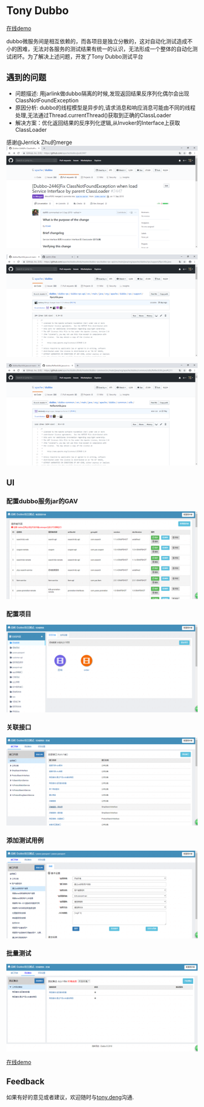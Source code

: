 # Tony Dubbo

[在线demo][demo]

dubbo微服务间是相互依赖的，而各项目是独立分散的，这对自动化测试造成不小的困难，无法对各服务的测试结果有统一的认识，无法形成一个整体的自动化测试闭环。为了解决上述问题，开发了Tony Dubbo测试平台

## 遇到的问题
+ 问题描述: 用jarlink做dubbo隔离的时候,发现返回结果反序列化偶尔会出现ClassNotFoundException
+ 原因分析: dubbo的线程模型是异步的,请求消息和响应消息可能由不同的线程处理,无法通过Thread.currentThread()获取到正确的ClassLoader
+ 解决方案：优化返回结果的反序列化逻辑,从Invoker的Interface上获取ClassLoader


感谢@Jerrick Zhu的merge
![tony-dubbo](../images/tony-dubbo/merge_1.png)

![tony-dubbo](../images/tony-dubbo/merge_2.png)

![tony-dubbo](../images/tony-dubbo/merge_3.png)

## UI
### 配置dubbo服务jar的GAV
![tony-dubbo](../images/tony-dubbo/1.png)
### 配置项目
![tony-dubbo](../images/tony-dubbo/2.png)
### 关联接口
![tony-dubbo](../images/tony-dubbo/3.png)
### 添加测试用例
![tony-dubbo](../images/tony-dubbo/4.png)
### 批量测试
![tony-dubbo](../images/tony-dubbo/5.png)

[在线demo][demo]

## Feedback

如果有好的意见或者建议，欢迎随时与[tony.deng][mail]沟通.

 [mail]: mailto:dz_005@163.com
 [demo]: http://dubbo.dengzhi.vip/view/dubbo/providerList
